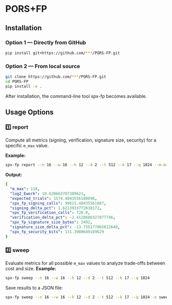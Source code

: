 # PORS+FP



## Installation

###  Option 1 — Directly from GitHub 

```bash
pip install git+https://github.com/***/PORS-FP.git
```
### Option 2 — From local source
```bash
git clone https://github.com/***/PORS-FP.git
cd PORS-FP
pip install -e .
```
After installation, the command-line tool spx-fp becomes available.



## Usage Options
### 1️⃣ report
Compute all metrics (signing, verification, signature size, security) for a specific `m_max` value.

**Example:**
```bash
spx-fp report --n 16 --w 16 --h 12 --d 2 --t 512 --k 17 --q 1024 --m-max 118
```
**Output:**
```yaml
{
  "m_max": 118,
  "log2_Ework": 10.620663707309621,
  "expected_trials": 1574.4843556188698,
  "spx_fp_signing_calls": 99621.48435561887,
  "signing_delta_pct": 1.6213933772838172,
  "spx_fp_verification_calls": 728.0,
  "verification_delta_pct": -2.4128686327077746,
  "spx_fp_signature_size_bytes": 3492,
  "signature_size_delta_pct": -13.735177865612648,
  "spx_fp_security_bits": 131.3980649189629
}
```

### 2️⃣ sweep
Evaluate metrics for all possible `m_max` values to analyze trade-offs between cost and size.
**Example:**
```bash
spx-fp sweep --n 16 --w 16 --h 12 --d 2 --t 512 --k 17 --q 1024
```
Save results to a JSON file:
```bash
spx-fp sweep --n 16 --w 16 --h 12 --d 2 --t 512 --k 17 --q 1024 -o sweep.json
```
